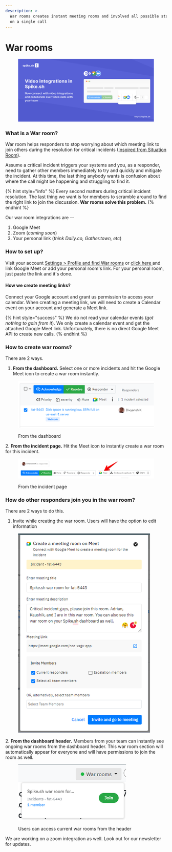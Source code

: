 ```yaml
---
description: >-
  War rooms creates instant meeting rooms and involved all possible stakeholders
  on a single call
---
```


# War rooms

<figure><img src="../.gitbook/assets/Video integrations.png" alt=""><figcaption></figcaption></figure>

### What is a War room?

War room helps responders to stop worrying about which meeting link to join others during the  resolution for critical incidents ([Inspired from Situation Room](https://en.wikipedia.org/wiki/Situation\_Room\_\(photograph\))).&#x20;

Assume a critical incident triggers your systems and you, as a responder, need to gather other members immediately to try and quickly and mitigate the incident. At this time, the last thing anybody wants is confusion about where the call might be happening and struggling to find it.&#x20;

{% hint style="info" %}
Every second matters during critical incident resolution. The last thing we want is for members to scramble around to find the right link to join the discussion. **War rooms solve this problem.**
{% endhint %}

Our war room integrations are --

1. Google Meet
2. Zoom (_coming soon_)
3. Your personal link (_think Daily.co, Gather.town, etc_)

### How to set up?

Visit your account [Settings > Profile and find War rooms](https://app.spike.sh/settings/personal-alerts#video-conferencing-block) or [click here ](https://app.spike.sh/settings#video-conferencing-block)and link Google Meet or add your personal room's link. For your personal room, just paste the link and it's done.

#### How we create meeting links?

Connect your Google account and grant us permission to access your calendar. When creating a meeting link, we will need to create a Calendar event on your account and generate a Meet link.&#x20;

{% hint style="success" %}
We do not read your calendar events (_got nothing to gain from it_). We only create a calendar event and get the attached Google Meet link. Unfortunately, there is no direct Google Meet API to create new calls.
{% endhint %}

### How to create war rooms?

There are 2 ways.

1. **From the dashboard.** Select one or more incidents and hit the Google Meet icon to create a war room instantly.

<figure><img src="../.gitbook/assets/image (2) (2).png" alt=""><figcaption><p>From the dashboard</p></figcaption></figure>

2\. **From the incident page.** Hit the Meet icon to instantly create a war room for this incident.

<figure><img src="../.gitbook/assets/meet-2.png" alt=""><figcaption><p>From the incident page</p></figcaption></figure>

### How do other responders join you in the war room?

There are 2 ways to do this.&#x20;

1. Invite while creating the war room. Users will have the option to edit information

&#x20;   &#x20;

<figure><img src="../.gitbook/assets/image (3) (1).png" alt=""><figcaption></figcaption></figure>

2\. **From the dashboard header.** Members from your team can instantly see ongoing war rooms from the dashboard header. This war room section will automatically appear for everyone and will have permissions to join the room as well.

<figure><img src="../.gitbook/assets/image (9).png" alt=""><figcaption><p>Users can access current war rooms from the header</p></figcaption></figure>



We are working on a zoom integration as well. Look out for our newsletter for updates.



